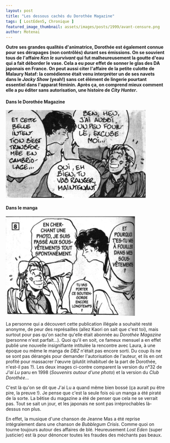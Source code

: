 ```yaml
---
layout: post
title: "Les dessous cachés du Dorothée Magazine"
tags: [ LostEden5, Chronique ]
featured_image_thumbnail: assets/images/posts/1999/avant-censure.png
author: Motenai
---
```


**Outre ses grandes qualités d'animatrice, Dorothée est également connue pour ses dérapages (non contrôlés) durant ses émissions. On se souvient tous de l'affaire *Ken le survivant* qui fut malheureusement la goutte d'eau qui a fait déborder le vase. Cela a eu pour effet de sonner le glas des DA japonais en France. On peut aussi citer l'affaire de la petite culotte de Malaury Nataf: la comédienne était venu interpréter un de ses navets dans le *Jacky Show* (yeah!) sans cet élément de lingerie pourtant essentiel dans l'apparat féminin. Après ça, on comprend mieux comment elle a pu éditer sans autorisation, une histoire de *City Hunter*.**

#### Dans le Dorothée Magazine

![Avant](assets/images/posts/1999/apres-censure.jpg)

#### Dans le manga 

![Après](assets/images/posts/1999/avant-censure.png)

La personne qui a découvert cette publication illégale a souhaité resté anonyme, de peur des représailles (allez Kaori on sait que c'est toi), mais surtout pour pas qu'on sache qu'elle était abonnée au *Dorothée Magazine* (personne n'est parfait...). Quoi qu'il en soit, ce fameux mensuel a en effet publié une nouvelle insignifiante intitulée la rencontre avec Laura, à une époque ou même le manga de *DBZ* n'était pas encore sorti. Du coup ils ne se sont pas dérangés pour demander l'autorisation de l'auteur, et ils en ont profité pour massacrer l'œuvre (plutôt inhabituel de la part de Dorothée, n'est-il pas ?). Les deux images ci-contre comparent la version du n°32 de *J'ai Lu* paru en 1998 (*Souvenirs autour d'une photo*) et la version du *Club Dorothée*... 

C'est là qu'on se dit que J'ai Lu a quand même bien bossé (ça aurait pu être pire, la preuve !). Je pense que c'est la seule fois où un manga a été piraté de la sorte. La bêtise du magazine a été de penser que cela ne se verrait pas. Tout se sait un jour, et les japonais ne sont pas irréprochables là-dessus non plus. 

En effet, la musique d'une chanson de Jeanne Mas a été reprise intégralement dans une chanson de *Bubblegum Crisis*. Comme quoi on tourne toujours autour des affaires de blé. Heureusement *Lost Eden* (super justicier) est là pour dénoncer toutes les fraudes des méchants pas beaux.